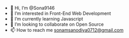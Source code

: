 - 👋 Hi, I’m @Sona9146
- 👀 I’m interested in Front-End Web Development
- 🌱 I’m currently learning Javascript
- 💞️ I’m looking to collaborate on Open Source
- 📫 How to reach me sonamsanodiya0712@gmail.com

<!---
Sona9146/Sona9146 is a ✨ special ✨ repository because its `README.md` (this file) appears on your GitHub profile.
You can click the Preview link to take a look at your changes.
--->
